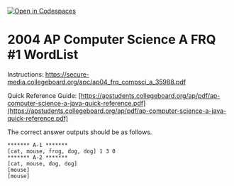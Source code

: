 [![Open in Codespaces](https://classroom.github.com/assets/launch-codespace-2972f46106e565e64193e422d61a12cf1da4916b45550586e14ef0a7c637dd04.svg)](https://classroom.github.com/open-in-codespaces?assignment_repo_id=19056439)
# 2004  AP Computer Science A FRQ #1 WordList

Instructions: https://secure-media.collegeboard.org/apc/ap04_frq_compsci_a_35988.pdf 


Quick Reference Guide:  [https://apstudents.collegeboard.org/ap/pdf/ap-computer-science-a-java-quick-reference.pdf](https://apstudents.collegeboard.org/ap/pdf/ap-computer-science-a-java-quick-reference.pdf) 


The correct answer outputs should be as follows.  
 

```
******* A-1 *******
[cat, mouse, frog, dog, dog] 1 3 0
******* A-2 *******
[cat, mouse, dog, dog]
[mouse]
[mouse]
```
